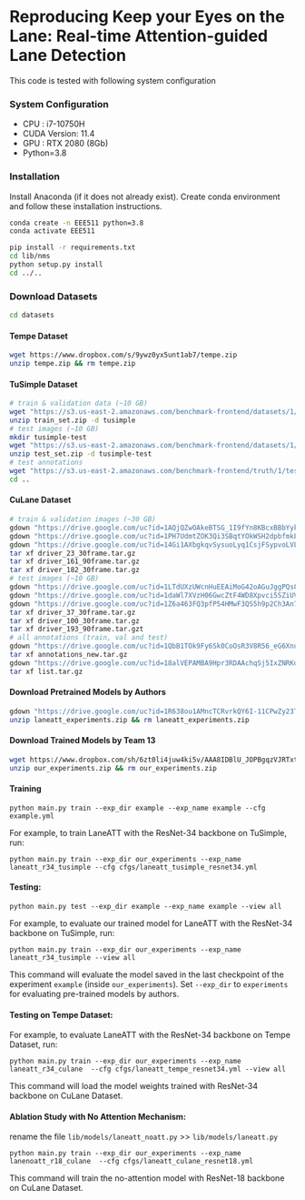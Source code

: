 # Reproducing Keep your Eyes on the Lane: Real-time Attention-guided Lane Detection


This code is tested with following system configuration
### System Configuration
- CPU : i7-10750H 
- CUDA Version: 11.4
- GPU : RTX 2080 (8Gb)
- Python=3.8

### Installation
Install Anaconda (if it does not already exist). Create conda environment and follow these installation instructions.



```bash
conda create -n EEE511 python=3.8
conda activate EEE511
```
```bash
pip install -r requirements.txt
cd lib/nms
python setup.py install
cd ../..
```
### Download Datasets
```bash
cd datasets
```
#### Tempe Dataset
```bash
wget https://www.dropbox.com/s/9ywz0yx5unt1ab7/tempe.zip
unzip tempe.zip && rm tempe.zip
```
#### TuSimple Dataset
```bash
# train & validation data (~10 GB)
wget "https://s3.us-east-2.amazonaws.com/benchmark-frontend/datasets/1/train_set.zip"
unzip train_set.zip -d tusimple
# test images (~10 GB)
mkdir tusimple-test
wget "https://s3.us-east-2.amazonaws.com/benchmark-frontend/datasets/1/test_set.zip"
unzip test_set.zip -d tusimple-test
# test annotations
wget "https://s3.us-east-2.amazonaws.com/benchmark-frontend/truth/1/test_label.json" -P tusimple-test/
cd ..
```

#### CuLane Dataset
```bash
# train & validation images (~30 GB)
gdown "https://drive.google.com/uc?id=1AQjQZwOAkeBTSG_1I9fYn8KBcxBBbYyk"
gdown "https://drive.google.com/uc?id=1PH7UdmtZOK3Qi3SBqtYOkWSH2dpbfmkL"
gdown "https://drive.google.com/uc?id=14Gi1AXbgkqvSysuoLyq1CsjFSypvoLVL"
tar xf driver_23_30frame.tar.gz
tar xf driver_161_90frame.tar.gz
tar xf driver_182_30frame.tar.gz
# test images (~10 GB)
gdown "https://drive.google.com/uc?id=1LTdUXzUWcnHuEEAiMoG42oAGuJggPQs8"
gdown "https://drive.google.com/uc?id=1daWl7XVzH06GwcZtF4WD8Xpvci5SZiUV"
gdown "https://drive.google.com/uc?id=1Z6a463FQ3pfP54HMwF3QS5h9p2Ch3An7"
tar xf driver_37_30frame.tar.gz
tar xf driver_100_30frame.tar.gz
tar xf driver_193_90frame.tar.gzt
# all annotations (train, val and test)
gdown "https://drive.google.com/uc?id=1QbB1TOk9Fy6Sk0CoOsR3V8R56_eG6Xnu"
tar xf annotations_new.tar.gz
gdown "https://drive.google.com/uc?id=18alVEPAMBA9Hpr3RDAAchqSj5IxZNRKd"
tar xf list.tar.gz
```

#### Download Pretrained Models by Authors
```bash
gdown "https://drive.google.com/uc?id=1R638ou1AMncTCRvrkQY6I-11CPwZy23T" # main experiments on TuSimple, CULane and LLAMAS (1.3 GB)
unzip laneatt_experiments.zip && rm laneatt_experiments.zip
```
#### Download Trained Models by Team 13
```bash
wget https://www.dropbox.com/sh/6zt0li4juw4ki5v/AAA8IDBlU_JOPBgqzVJRTxtQa?dl=0
unzip our_experiments.zip && rm our_experiments.zip
```
#### Training
```
python main.py train --exp_dir example --exp_name example --cfg example.yml
```
For example, to train LaneATT with the ResNet-34 backbone on TuSimple, run:
```
python main.py train --exp_dir our_experiments --exp_name laneatt_r34_tusimple --cfg cfgs/laneatt_tusimple_resnet34.yml
```
#### Testing:

```
python main.py test --exp_dir example --exp_name example --view all
```
For example, to evaluate our trained model for LaneATT with the ResNet-34 backbone on TuSimple, run:
```
python main.py train --exp_dir our_experiments --exp_name laneatt_r34_tusimple --view all
```
This command will evaluate the model saved in the last checkpoint of the experiment `example` (inside `our_experiments`).
Set `--exp_dir` to `experiments` for evaluating pre-trained models by authors.
#### Testing on Tempe Dataset:

For example, to evaluate LaneATT with the ResNet-34 backbone on Tempe Dataset, run:
```
python main.py train --exp_dir our_experiments --exp_name laneatt_r34_culane  --cfg cfgs/laneatt_tempe_resnet34.yml --view all
```
This command will load the model weights trained with ResNet-34 backbone on CuLane Dataset.

#### Ablation Study with No Attention Mechanism:

rename the file `lib/models/laneatt_noatt.py` >> `lib/models/laneatt.py`
```
python main.py train --exp_dir our_experiments --exp_name lanenoatt_r18_culane  --cfg cfgs/laneatt_culane_resnet18.yml
```
This command will train the no-attention model with ResNet-18 backbone on CuLane Dataset.